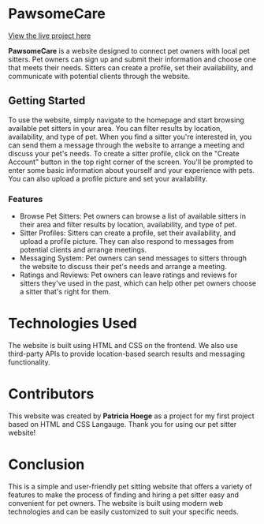 # PawsomeCare
[View the live project here](https://patthoege.github.io/pawsome-care/)

**PawsomeCare** is a website designed to connect pet owners with local pet sitters. Pet owners can sign up and submit their information and choose one that meets their needs. Sitters can create a profile, set their availability, and communicate with potential clients through the website.


## Getting Started
To use the website, simply navigate to the homepage and start browsing available pet sitters in your area. You can filter results by location, availability, and type of pet. When you find a sitter you're interested in, you can send them a message through the website to arrange a meeting and discuss your pet's needs.
To create a sitter profile, click on the "Create Account" button in the top right corner of the screen. You'll be prompted to enter some basic information about yourself and your experience with pets. You can also upload a profile picture and set your availability.

### Features
* Browse Pet Sitters: Pet owners can browse a list of available sitters in their area and filter results by location, availability, and type of pet.
* Sitter Profiles: Sitters can create a profile, set their availability, and upload a profile picture. They can also respond to messages from potential clients and arrange meetings.
* Messaging System: Pet owners can send messages to sitters through the website to discuss their pet's needs and arrange a meeting.
* Ratings and Reviews: Pet owners can leave ratings and reviews for sitters they've used in the past, which can help other pet owners choose a sitter that's right for them.

# Technologies Used
The website is built using HTML and CSS on the frontend. We also use third-party APIs to provide location-based search results and messaging functionality.

# Contributors
This website was created by **Patricia Hoege** as a project for my first project based on HTML and CSS Langauge. 
Thank you for using our pet sitter website!

# Conclusion
This is a simple and user-friendly pet sitting website that offers a variety of features to make the process of finding and hiring a pet sitter easy and convenient for pet owners. The website is built using modern web technologies and can be easily customized to suit your specific needs.

